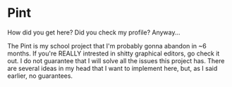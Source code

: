 # Pint
How did you get here? Did you check my profile?
Anyway...

The Pint is my school project that I'm probably gonna abandon in ~6 months. If you're REALLY intrested in shitty graphical editors, go check it out. I do not guarantee that I will solve all the issues this project has. There are several ideas in my head that I want to implement here, but, as I said earlier, no guarantees.
